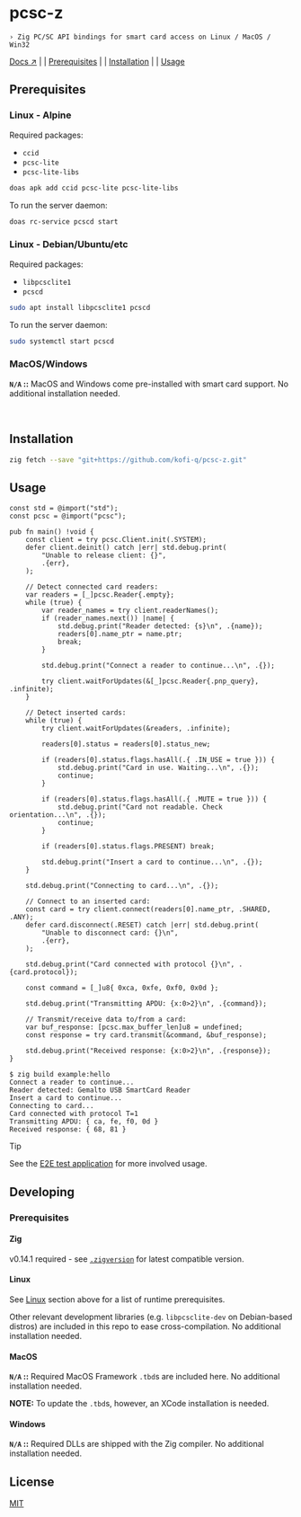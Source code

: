 # pcsc-z

` › Zig PC/SC API bindings for smart card access on Linux / MacOS / Win32 `

[Docs ↗](https://kofi-q.github.io/pcsc-z) | | [Prerequisites](#prerequisites) | | [Installation](#installation) | | [Usage](#usage)

## Prerequisites

### Linux - Alpine

Required packages:

- `ccid`
- `pcsc-lite`
- `pcsc-lite-libs`

```sh
doas apk add ccid pcsc-lite pcsc-lite-libs
```
To run the server daemon:
```sh
doas rc-service pcscd start
```

### Linux - Debian/Ubuntu/etc

Required packages:

- `libpcsclite1`
- `pcscd`

```sh
sudo apt install libpcsclite1 pcscd
```
To run the server daemon:
```sh
sudo systemctl start pcscd
```

### MacOS/Windows

**`N/A` ::** MacOS and Windows come pre-installed with smart card support. No additional installation needed.

<br />

## Installation

```sh
zig fetch --save "git+https://github.com/kofi-q/pcsc-z.git"
```

## Usage

```zig
const std = @import("std");
const pcsc = @import("pcsc");

pub fn main() !void {
    const client = try pcsc.Client.init(.SYSTEM);
    defer client.deinit() catch |err| std.debug.print(
        "Unable to release client: {}",
        .{err},
    );

    // Detect connected card readers:
    var readers = [_]pcsc.Reader{.empty};
    while (true) {
        var reader_names = try client.readerNames();
        if (reader_names.next()) |name| {
            std.debug.print("Reader detected: {s}\n", .{name});
            readers[0].name_ptr = name.ptr;
            break;
        }

        std.debug.print("Connect a reader to continue...\n", .{});

        try client.waitForUpdates(&[_]pcsc.Reader{.pnp_query}, .infinite);
    }

    // Detect inserted cards:
    while (true) {
        try client.waitForUpdates(&readers, .infinite);

        readers[0].status = readers[0].status_new;

        if (readers[0].status.flags.hasAll(.{ .IN_USE = true })) {
            std.debug.print("Card in use. Waiting...\n", .{});
            continue;
        }

        if (readers[0].status.flags.hasAll(.{ .MUTE = true })) {
            std.debug.print("Card not readable. Check orientation...\n", .{});
            continue;
        }

        if (readers[0].status.flags.PRESENT) break;

        std.debug.print("Insert a card to continue...\n", .{});
    }

    std.debug.print("Connecting to card...\n", .{});

    // Connect to an inserted card:
    const card = try client.connect(readers[0].name_ptr, .SHARED, .ANY);
    defer card.disconnect(.RESET) catch |err| std.debug.print(
        "Unable to disconnect card: {}\n",
        .{err},
    );

    std.debug.print("Card connected with protocol {}\n", .{card.protocol});

    const command = [_]u8{ 0xca, 0xfe, 0xf0, 0x0d };

    std.debug.print("Transmitting APDU: {x:0>2}\n", .{command});

    // Transmit/receive data to/from a card:
    var buf_response: [pcsc.max_buffer_len]u8 = undefined;
    const response = try card.transmit(&command, &buf_response);

    std.debug.print("Received response: {x:0>2}\n", .{response});
}
```
```console
$ zig build example:hello
Connect a reader to continue...
Reader detected: Gemalto USB SmartCard Reader
Insert a card to continue...
Connecting to card...
Card connected with protocol T=1
Transmitting APDU: { ca, fe, f0, 0d }
Received response: { 68, 81 }
```

> [!TIP]
>
> See the [E2E test application](./e2e/main.zig) for more involved usage.

## Developing

### Prerequisites

#### Zig

v0.14.1 required - see [`.zigversion`](.zigversion) for latest compatible version.

#### Linux

See [Linux](#linux) section above for a list of runtime prerequisites.

Other relevant development libraries (e.g. `libpcsclite-dev` on Debian-based distros) are included in this repo to ease cross-compilation. No additional installation needed.

#### MacOS

**`N/A` ::** Required MacOS Framework `.tbd`s are included here. No additional installation needed.

**NOTE:** To update the `.tbd`s, however, an XCode installation is needed.

#### Windows

**`N/A` ::** Required DLLs are shipped with the Zig compiler. No additional installation needed.

## License

[MIT](./LICENSE)
